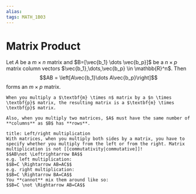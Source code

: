 ```yaml
---
alias:
tags: MATH_1B03
---
```

# Matrix Product
Let $A$ be a $m \times n$ matrix and $B=[\vec{b_1} \dots \vec{b_p}]$ be a $n \times p$ matrix column vectors $\vec{b_1},\dots,\vec{b_p} \in \mathbb{R}^n$. Then
$$AB = \left[A\vec{b_1}\dots A\vec{b_p}\right]$$
forms an $m \times p$ matrix.

```ad-tip
When you multiply a $\textbf{m} \times n$ matrix by a $n \times \textbf{p}$ matrix, the resulting matrix is a $\textbf{m} \times \textbf{p}$ matrix.

Also, when you multiply two matrices, $A$ must have the same number of **columns** as $B$ has **rows**.
```

```ad-info
title: Left/right multiplication
With matrices, when you multiply both sides by a matrix, you have to specify whether you multiply from the left or from the right. Matrix multiplication is not [[commutativity|commutative]]!
$$AB\not \Leftrightarrow BA$$
e.g. left multiplication:
$$B=C \Rightarrow AB=AC$$
e.g. right multiplication:
$$B=C \Rightarrow BA=CA$$
You **cannot** mix them around like so:
$$B=C \not \Rightarrow AB=CA$$
```